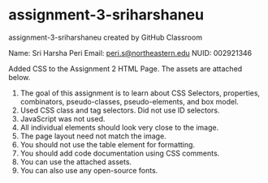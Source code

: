 # assignment-3-sriharshaneu
assignment-3-sriharshaneu created by GitHub Classroom

Name: Sri Harsha Peri
Email: peri.s@northeastern.edu
NUID: 002921346

Added CSS to the Assignment 2 HTML Page. The assets are attached below.

1. The goal of this assignment is to learn about CSS Selectors, properties, combinators, pseudo-classes, pseudo-elements, and box model.
2. Used CSS class and tag selectors. Did not use ID selectors.
3. JavaScript was not used.
4. All individual elements should look very close to the image.
5. The page layout need not match the image.
6. You should not use the table element for formatting.
7. You should add code documentation using CSS comments.
8. You can use the attached assets.
9. You can also use any open-source fonts.
